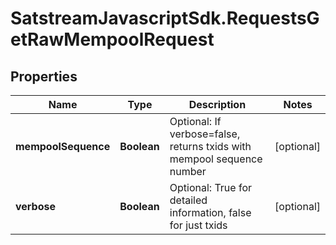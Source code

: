 # SatstreamJavascriptSdk.RequestsGetRawMempoolRequest

## Properties
Name | Type | Description | Notes
------------ | ------------- | ------------- | -------------
**mempoolSequence** | **Boolean** | Optional: If verbose&#x3D;false, returns txids with mempool sequence number | [optional] 
**verbose** | **Boolean** | Optional: True for detailed information, false for just txids | [optional] 
